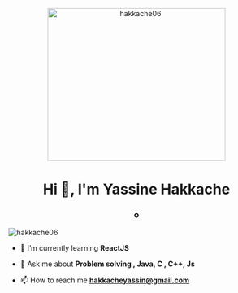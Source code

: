 
<p align="center"> <img src="me 2.jpeg" alt="hakkache06" width="350" height="300" /> </p>



<h1 align="center">Hi 👋, I'm Yassine Hakkache</h1>
<h3 align="center">o</h3>

<p align="left"> <img src="https://komarev.com/ghpvc/?username=hakkache06" alt="hakkache06" /> </p>

- 🌱 I’m currently learning  **ReactJS**

- 💬 Ask me about **Problem solving , Java, C , C++, Js**

- 📫 How to reach me **hakkacheyassin@gmail.com**

